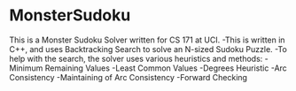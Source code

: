 # MonsterSudoku

This is a Monster Sudoku Solver written for CS 171 at UCI.
-This is written in C++, and uses Backtracking Search to solve an N-sized Sudoku Puzzle.
-To help with the search, the solver uses various heuristics and methods:
  -Minimum Remaining Values
  -Least Common Values
  -Degrees Heuristic
  -Arc Consistency
  -Maintaining of Arc Consistency
  -Forward Checking
 

